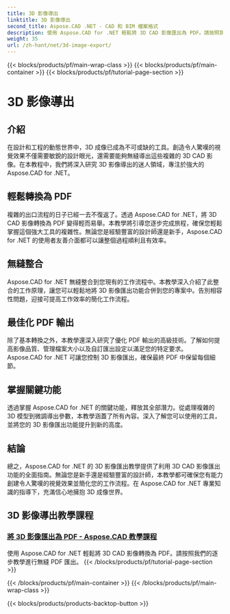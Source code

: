 ```yaml
---
title: 3D 影像導出
linktitle: 3D 影像導出
second_title: Aspose.CAD .NET - CAD 和 BIM 檔案格式
description: 使用 Aspose.CAD for .NET 輕鬆將 3D CAD 影像匯出為 PDF。請按照我們的教學進行無縫 PDF 轉換。學習高效的 3D 影像導出技術。
weight: 35
url: /zh-hant/net/3d-image-export/
---
```


{{< blocks/products/pf/main-wrap-class >}}
{{< blocks/products/pf/main-container >}}
{{< blocks/products/pf/tutorial-page-section >}}

# 3D 影像導出


## 介紹

在設計和工程的動態世界中，3D 成像已成為不可或缺的工具。創造令人驚嘆的視覺效果不僅需要敏銳的設計眼光，還需要能夠無縫導出這些複雜的 3D CAD 影像。在本教程中，我們將深入研究 3D 影像導出的迷人領域，專注於強大的 Aspose.CAD for .NET。

## 輕鬆轉換為 PDF

複雜的出口流程的日子已經一去不復返了。透過 Aspose.CAD for .NET，將 3D CAD 影像轉換為 PDF 變得輕而易舉。本教學將引導您逐步完成旅程，確保您輕鬆掌握這個強大工具的複雜性。無論您是經驗豐富的設計師還是新手，Aspose.CAD for .NET 的使用者友善介面都可以讓整個過程順利且有效率。

## 無縫整合

Aspose.CAD for .NET 無縫整合到您現有的工作流程中。本教學深入介紹了此整合的工作原理，讓您可以輕鬆地將 3D 影像匯出功能合併到您的專案中。告別相容性問題，迎接可提高工作效率的簡化工作流程。

## 最佳化 PDF 輸出

除了基本轉換之外，本教學還深入研究了優化 PDF 輸出的高級技術。了解如何提高影像品質、管理檔案大小以及自訂匯出設定以滿足您的特定要求。 Aspose.CAD for .NET 可讓您控制 3D 影像匯出，確保最終 PDF 中保留每個細節。

## 掌握關鍵功能

透過掌握 Aspose.CAD for .NET 的關鍵功能，釋放其全部潛力。從處理複雜的 3D 模型到微調導出參數，本教學涵蓋了所有內容。深入了解您可以使用的工具，並將您的 3D 影像匯出功能提升到新的高度。

## 結論

總之，Aspose.CAD for .NET 的 3D 影像匯出教學提供了利用 3D CAD 影像匯出功能的全面指南。無論您是新手還是經驗豐富的設計師，本教學都可確保您有能力創建令人驚嘆的視覺效果並簡化您的工作流程。在 Aspose.CAD for .NET 專業知識的指導下，充滿信心地擁抱 3D 成像世界。
## 3D 影像導出教學課程
### [將 3D 影像匯出為 PDF - Aspose.CAD 教學課程](./exporting-3d-images-to-pdf/)
使用 Aspose.CAD for .NET 輕鬆將 3D CAD 影像轉換為 PDF。請按照我們的逐步教學進行無縫 PDF 匯出。
{{< /blocks/products/pf/tutorial-page-section >}}

{{< /blocks/products/pf/main-container >}}
{{< /blocks/products/pf/main-wrap-class >}}

{{< blocks/products/products-backtop-button >}}
